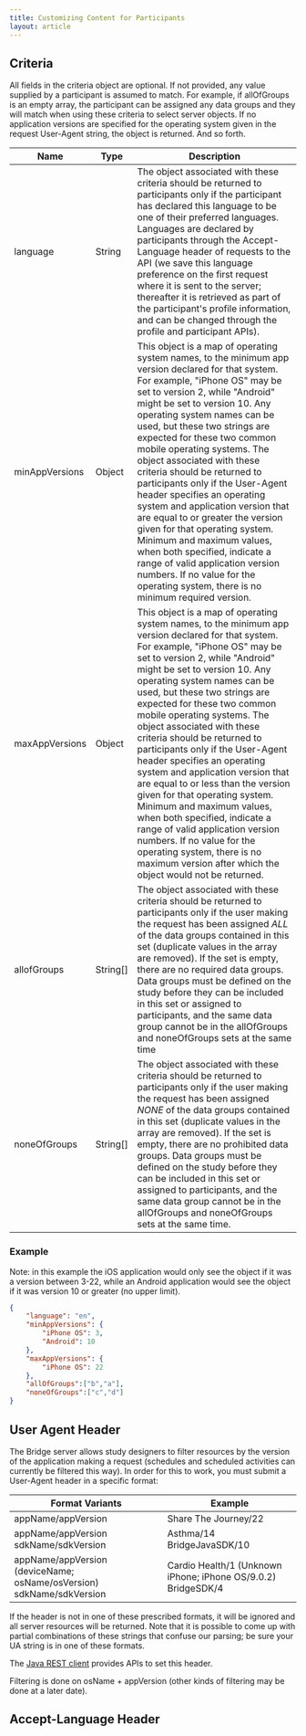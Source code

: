 ```yaml
---
title: Customizing Content for Participants
layout: article
---
```


<div id="toc"></div>

## Criteria

All fields in the criteria object are optional. If not provided, any value supplied by a participant is assumed to match. For example, if allOfGroups is an empty array, the participant can be assigned any data groups and they will match when using these criteria to select server objects. If no application versions are specified for the operating system given in the request User-Agent string, the object is returned. And so forth.

|Name|Type|Description|
|---|---|---|
|language|String|The object associated with these criteria should be returned to participants only if the participant has declared this language to be one of their preferred languages. Languages are declared by participants through the Accept-Language header of requests to the API (we save this language preference on the first request where it is sent to the server; thereafter it is retrieved as part of the participant's profile information, and can be changed through the profile and participant APIs).|
|minAppVersions|Object|This object is a map of operating system names, to the minimum app version declared for that system. For example, "iPhone OS" may be set to version 2, while "Android" might be set to version 10. Any operating system names can be used, but these two strings are expected for these two common mobile operating systems. The object associated with these criteria should be returned to participants only if the User-Agent header specifies an operating system and application version that are equal to or greater the version given for that operating system. Minimum and maximum values, when both specified, indicate a range of valid application version numbers. If no value for the operating system, there is no minimum required version.|
|maxAppVersions|Object|This object is a map of operating system names, to the minimum app version declared for that system. For example, "iPhone OS" may be set to version 2, while "Android" might be set to version 10. Any operating system names can be used, but these two strings are expected for these two common mobile operating systems. The object associated with these criteria should be returned to participants only if the User-Agent header specifies an operating system and application version that are equal to or less than the version given for that operating system. Minimum and maximum values, when both specified, indicate a range of valid application version numbers. If no value for the operating system, there is no maximum version after which the object would not be returned.|
|allofGroups|String[]|The object associated with these criteria should be returned to participants only if the user making the request has been assigned *ALL* of the data groups contained in this set (duplicate values in the array are removed). If the set is empty, there are no required data groups. Data groups must be defined on the study before they can be included in this set or assigned to participants, and the same data group cannot be in the allOfGroups and noneOfGroups sets at the same time|
|noneOfGroups|String[]|The object associated with these criteria should be returned to participants only if the user making the request has been assigned *NONE* of the data groups contained in this set (duplicate values in the array are removed). If the set is empty, there are no prohibited data groups. Data groups must be defined on the study before they can be included in this set or assigned to participants, and the same data group cannot be in the allOfGroups and noneOfGroups sets at the same time.|

### Example

Note: in this example the iOS application would only see the object if it was a version between 3-22, while an Android application would see the object if it was version 10 or greater (no upper limit).

```json
{ 
    "language": "en",
    "minAppVersions": {
        "iPhone OS": 3,
        "Android": 10
    },
    "maxAppVersions": {
        "iPhone OS": 22
    },
    "allOfGroups":["b","a"],
    "noneOfGroups":["c","d"]
}
```
## User Agent Header

The Bridge server allows study designers to filter resources by the version of the application making a request (schedules and scheduled activities can currently be filtered this way). In order for this to work, you must submit a User-Agent header in a specific format:

|Format Variants|Example|
|---|---|
|appName/appVersion|Share The Journey/22|
|appName/appVersion sdkName/sdkVersion|Asthma/14 BridgeJavaSDK/10|
|appName/appVersion (deviceName; osName/osVersion) sdkName/sdkVersion|Cardio Health/1 (Unknown iPhone; iPhone OS/9.0.2) BridgeSDK/4|

If the header is not in one of these prescribed formats, it will be ignored and all server resources will be returned. Note that it is possible to come up with partial combinations of these strings that confuse our parsing; be sure your UA string is in one of these formats.

The [Java REST client](/articles/java.html) provides APIs to set this header. 

Filtering is done on osName + appVersion (other kinds of filtering may be done at a later date).

## Accept-Language Header
